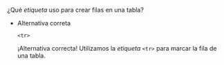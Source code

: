 ¿Qué _etiqueta_ uso para crear filas en una tabla?

- Alternativa correta
    
    `<tr>`
    
    ¡Alternativa correcta! Utilizamos la _etiqueta_ `<tr>` para marcar la fila de una tabla.